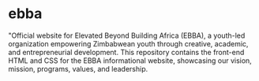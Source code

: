 # ebba
"Official website for Elevated Beyond Building Africa (EBBA), a youth-led organization empowering Zimbabwean youth through creative, academic, and entrepreneurial development. This repository contains the front-end HTML and CSS for the EBBA informational website, showcasing our vision, mission, programs, values, and leadership.
